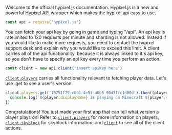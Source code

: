 Welcome to the official hypixel.js documentation.
Hypixel.js is a new and powerful [Hypixel API](https://api.hypixel.net) wrapper which makes the hypixel api easy to use.

```js
const api = require("hypixel.js")
```

You can fetch your api key by going in game and typing "/api". An api key is ratelimited to 120 requests per minute and sharding is not allowed. Instead if you would like to make more requests, you need to contact the hypixel support desk and explain why you would like to exceed this limit.
A client carries all of the api functionality, because it is always linked to it's api key, so you don't have to specify an api key every time you perform an action.
```js
const client = new api.client('insert apiKey here')
```

[`client.players`](PlayerManager.html) carries all functionality relevant to fetching player data. Let's use .get to see a user's version.
```js
client.players.get('16751f79-c0b1-4e53-a0b5-90d31fc1d80d').then((player) => {
  console.log(`${player.displayName} is playing on Minecraft ${player.version}`)
})
```

Congratulations! You just made your first app that can tell what version a player plays on! Refer to [`client.players`](PlayerManager.html) for more information on players, [`client.skyblock`](Skyblock.html) for skyblock information, and [`client`](Client.html) to see all of the client actions.
